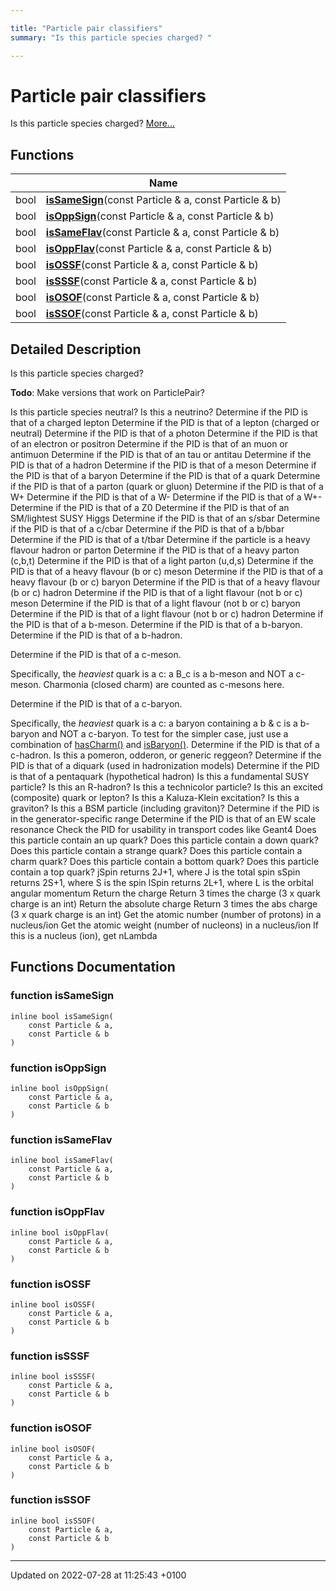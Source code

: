 ```yaml
---

title: "Particle pair classifiers"
summary: "Is this particle species charged? "

---
```


# Particle pair classifiers

Is this particle species charged?  [More...](#detailed-description)

## Functions

|                | Name           |
| -------------- | -------------- |
| bool | **[isSameSign](http://example.org/modules/group__particleutils__pairclass/#function-issamesign)**(const Particle & a, const Particle & b) |
| bool | **[isOppSign](http://example.org/modules/group__particleutils__pairclass/#function-isoppsign)**(const Particle & a, const Particle & b) |
| bool | **[isSameFlav](http://example.org/modules/group__particleutils__pairclass/#function-issameflav)**(const Particle & a, const Particle & b) |
| bool | **[isOppFlav](http://example.org/modules/group__particleutils__pairclass/#function-isoppflav)**(const Particle & a, const Particle & b) |
| bool | **[isOSSF](http://example.org/modules/group__particleutils__pairclass/#function-isossf)**(const Particle & a, const Particle & b) |
| bool | **[isSSSF](http://example.org/modules/group__particleutils__pairclass/#function-issssf)**(const Particle & a, const Particle & b) |
| bool | **[isOSOF](http://example.org/modules/group__particleutils__pairclass/#function-isosof)**(const Particle & a, const Particle & b) |
| bool | **[isSSOF](http://example.org/modules/group__particleutils__pairclass/#function-isssof)**(const Particle & a, const Particle & b) |

## Detailed Description

Is this particle species charged? 

**Todo**: Make versions that work on ParticlePair?

Is this particle species neutral? Is this a neutrino? Determine if the PID is that of a charged lepton Determine if the PID is that of a lepton (charged or neutral) Determine if the PID is that of a photon Determine if the PID is that of an electron or positron Determine if the PID is that of an muon or antimuon Determine if the PID is that of an tau or antitau Determine if the PID is that of a hadron Determine if the PID is that of a meson Determine if the PID is that of a baryon Determine if the PID is that of a quark Determine if the PID is that of a parton (quark or gluon) Determine if the PID is that of a W+ Determine if the PID is that of a W- Determine if the PID is that of a W+- Determine if the PID is that of a Z0 Determine if the PID is that of an SM/lightest SUSY Higgs Determine if the PID is that of an s/sbar Determine if the PID is that of a c/cbar Determine if the PID is that of a b/bbar Determine if the PID is that of a t/tbar Determine if the particle is a heavy flavour hadron or parton Determine if the PID is that of a heavy parton (c,b,t) Determine if the PID is that of a light parton (u,d,s) Determine if the PID is that of a heavy flavour (b or c) meson Determine if the PID is that of a heavy flavour (b or c) baryon Determine if the PID is that of a heavy flavour (b or c) hadron Determine if the PID is that of a light flavour (not b or c) meson Determine if the PID is that of a light flavour (not b or c) baryon Determine if the PID is that of a light flavour (not b or c) hadron Determine if the PID is that of a b-meson. Determine if the PID is that of a b-baryon. Determine if the PID is that of a b-hadron.

Determine if the PID is that of a c-meson.

Specifically, the _heaviest_ quark is a c: a B_c is a b-meson and NOT a c-meson. Charmonia (closed charm) are counted as c-mesons here.

Determine if the PID is that of a c-baryon.

Specifically, the _heaviest_ quark is a c: a baryon containing a b & c is a b-baryon and NOT a c-baryon. To test for the simpler case, just use a combination of <a href="http://example.org/modules/group__mcutils__partoncontent/#function-hascharm">hasCharm()</a> and <a href="http://example.org/modules/group__mcutils__qcomp/#function-isbaryon">isBaryon()</a>. Determine if the PID is that of a c-hadron. Is this a pomeron, odderon, or generic reggeon? Determine if the PID is that of a diquark (used in hadronization models) Determine if the PID is that of a pentaquark (hypothetical hadron) Is this a fundamental SUSY particle? Is this an R-hadron? Is this a technicolor particle? Is this an excited (composite) quark or lepton? Is this a Kaluza-Klein excitation? Is this a graviton? Is this a BSM particle (including graviton)? Determine if the PID is in the generator-specific range Determine if the PID is that of an EW scale resonance Check the PID for usability in transport codes like Geant4 Does this particle contain an up quark? Does this particle contain a down quark? Does this particle contain a strange quark? Does this particle contain a charm quark? Does this particle contain a bottom quark? Does this particle contain a top quark? jSpin returns 2J+1, where J is the total spin sSpin returns 2S+1, where S is the spin lSpin returns 2L+1, where L is the orbital angular momentum Return the charge Return 3 times the charge (3 x quark charge is an int) Return the absolute charge Return 3 times the abs charge (3 x quark charge is an int) Get the atomic number (number of protons) in a nucleus/ion Get the atomic weight (number of nucleons) in a nucleus/ion If this is a nucleus (ion), get nLambda


## Functions Documentation

### function isSameSign

```
inline bool isSameSign(
    const Particle & a,
    const Particle & b
)
```


### function isOppSign

```
inline bool isOppSign(
    const Particle & a,
    const Particle & b
)
```


### function isSameFlav

```
inline bool isSameFlav(
    const Particle & a,
    const Particle & b
)
```


### function isOppFlav

```
inline bool isOppFlav(
    const Particle & a,
    const Particle & b
)
```


### function isOSSF

```
inline bool isOSSF(
    const Particle & a,
    const Particle & b
)
```


### function isSSSF

```
inline bool isSSSF(
    const Particle & a,
    const Particle & b
)
```


### function isOSOF

```
inline bool isOSOF(
    const Particle & a,
    const Particle & b
)
```


### function isSSOF

```
inline bool isSSOF(
    const Particle & a,
    const Particle & b
)
```






-------------------------------

Updated on 2022-07-28 at 11:25:43 +0100